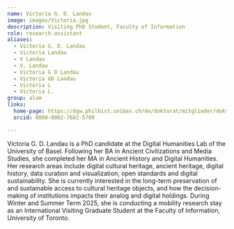 ```yaml
---
name: Victoria G. D. Landau
image: images/Victoria.jpg
description: Visiting PhD Student, Faculty of Information
role: research-assistant
aliases: 
  - Victoria G. D. Landau
  - Victoria Landau
  - V Landau
  - V. Landau
  - Victoria G D Landau
  - Victoria GD Landau
  - Victoria L
  - Victoria L.
group: alum
links:
  home-page: https://dgw.philhist.unibas.ch/de/doktorat/mitglieder/doktorierende/landau-victoria-gioia-desiree/
  orcid: 0000-0002-7682-5709

---
```


Victoria G. D. Landau is a PhD candidate at the Digital 
Humanities Lab of the University of Basel. Following her BA in 
Ancient Civilizations and Media Studies, she completed her MA in 
Ancient History and Digital Humanities. Her research areas include 
digital cultural heritage, ancient heritage, digital history, 
data curation and visualization, open standards and digital 
sustainability. She is currently interested in the long-term 
preservation of and sustainable access to cultural heritage objects, 
and how the decision-making of institutions impacts their analog and 
digital holdings. During Winter and Summer Term 2025, she is conducting a 
mobility research stay as an International Visiting Graduate Student 
at the Faculty of Information, University of Toronto.